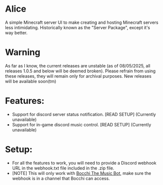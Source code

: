 # Alice
A simple Minecraft server UI to make creating and hosting Minecraft servers less intimidating.
Historically known as the "Server Package", except it's way better.

# Warning
As far as I know, the current releases are unstable (as of 08/05/2025, all releases 1.0.5 and below will be deemed broken). Please refrain from using these releases, they will remain only for archival purposes.
New releases will be available soon(tm)

# Features:
- Support for discord server status notification. [READ SETUP] (Currently unavailable)
- Support for in-game discord music control. [READ SETUP] (Currently unavailable)

# Setup:
- For all the features to work, you will need to provide a Discord webhook URL in the webhook.txt file included in the .zip file.
- [NOTE] This will only work with [Bocchi The Music Bot](https://github.com/Arima-Su/Bocchi), make sure the webhook is in a channel that Bocchi can access.
